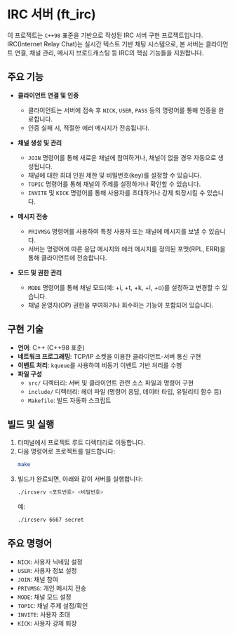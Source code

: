 # IRC 서버 (ft_irc)

이 프로젝트는 `C++98` 표준을 기반으로 작성된 IRC 서버 구현 프로젝트입니다.  
IRC(Internet Relay Chat)는 실시간 텍스트 기반 채팅 시스템으로, 본 서버는 클라이언트 연결, 채널 관리, 메시지 브로드캐스팅 등 IRC의 핵심 기능들을 지원합니다.

## 주요 기능

- **클라이언트 연결 및 인증**
  - 클라이언트는 서버에 접속 후 `NICK`, `USER`, `PASS` 등의 명령어를 통해 인증을 완료합니다.
  - 인증 실패 시, 적절한 에러 메시지가 전송됩니다.

- **채널 생성 및 관리**
  - `JOIN` 명령어를 통해 새로운 채널에 참여하거나, 채널이 없을 경우 자동으로 생성됩니다.
  - 채널에 대한 최대 인원 제한 및 비밀번호(key)를 설정할 수 있습니다.
  - `TOPIC` 명령어를 통해 채널의 주제를 설정하거나 확인할 수 있습니다.
  - `INVITE` 및 `KICK` 명령어를 통해 사용자를 초대하거나 강제 퇴장시킬 수 있습니다.

- **메시지 전송**
  - `PRIVMSG` 명령어를 사용하여 특정 사용자 또는 채널에 메시지를 보낼 수 있습니다.
  - 서버는 명령어에 따른 응답 메시지와 에러 메시지를 정의된 포맷(RPL, ERR)을 통해 클라이언트에 전송합니다.

- **모드 및 권한 관리**
  - `MODE` 명령어를 통해 채널 모드(예: +i, +t, +k, +l, +o)를 설정하고 변경할 수 있습니다.
  - 채널 운영자(OP) 권한을 부여하거나 회수하는 기능이 포함되어 있습니다.

## 구현 기술

- **언어**: C++ (C++98 표준)
- **네트워크 프로그래밍**: TCP/IP 소켓을 이용한 클라이언트-서버 통신 구현
- **이벤트 처리**: `kqueue`를 사용하여 비동기 이벤트 기반 처리를 수행
- **파일 구성**
  - `src/` 디렉터리: 서버 및 클라이언트 관련 소스 파일과 명령어 구현
  - `include/` 디렉터리: 헤더 파일 (명령어 응답, 데이터 타입, 유틸리티 함수 등)
  - `Makefile`: 빌드 자동화 스크립트

## 빌드 및 실행

1. 터미널에서 프로젝트 루트 디렉터리로 이동합니다.
2. 다음 명령어로 프로젝트를 빌드합니다:
   ```bash
   make
   ```
3. 빌드가 완료되면, 아래와 같이 서버를 실행합니다:
   ```bash
   ./ircserv <포트번호> <비밀번호>
   ```
   예:
   ```bash
   ./ircserv 6667 secret
   ```

## 주요 명령어

- `NICK`: 사용자 닉네임 설정
- `USER`: 사용자 정보 설정
- `JOIN`: 채널 참여
- `PRIVMSG`: 개인 메시지 전송
- `MODE`: 채널 모드 설정
- `TOPIC`: 채널 주제 설정/확인
- `INVITE`: 사용자 초대
- `KICK`: 사용자 강제 퇴장
